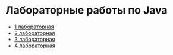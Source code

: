 # Лабораторные работы по Java

* [1 лабораторная](https://vk.com/doc595153244_672375548?hash=IvPkm725Lk5oObViogjM3hcobkgQrdUPg76OiNunbL8&dl=zqBGemEgz9t7xD45J24dXFAN7rKr3sP3I4jZOPRHglT)
* [2 лабораторная](https://vk.com/doc595153244_672375566?hash=LgwonRZmTbGUTeU6lnzW2xslTz7uAbVkldeh5el7EbP&dl=CpJTKNWAETLg2Q1YQZtwcXkTZP6ZBVPocEMY7etuB98)
* [3 лабораторная](https://vk.com/doc595153244_672375573?hash=XpqVAV5eFMkGUe3tS07Re12UxKzez0FxdqVJjEcT2nT&dl=F1c4CxhhZK1bF5ExJufdzHKMzkfOtXVcRezNnB67YgP)
* [4 лабораторная](https://vk.com/doc595153244_672375576?hash=5HZXzD2dnz5IqZOdWvRjm3RMWUpZt5qiDIG0vHURH6X&dl=zDgCcwE6996mmUeg2KhDLEyWLhlraGopX500uHgl0fT)
